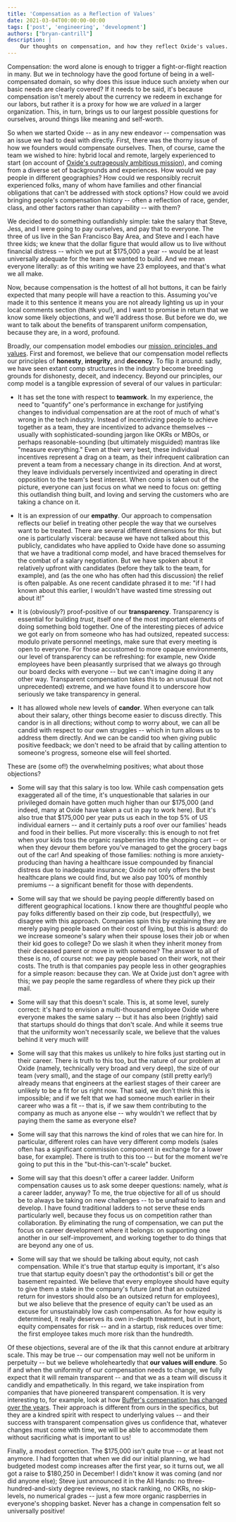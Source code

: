 ```yaml
---
title: 'Compensation as a Reflection of Values'
date: 2021-03-04T00:00:00-00:00
tags: ['post', 'engineering', 'development']
authors: ["bryan-cantrill"]
description: |
    Our thoughts on compensation, and how they reflect Oxide's values.
---
```


Compensation: the word alone is enough to trigger a fight-or-flight reaction
in many.  But we in technology have the good fortune of being in a
well-compensated domain, so why does this issue induce such anxiety when our
basic needs are clearly covered?  If it needs to be said, it's because
compensation isn't merely about the currency we redeem in exchange for our
labors, but rather it is a proxy for how we are *valued* in a larger
organization.  This, in turn, brings us to our largest possible questions for
ourselves, around things like meaning and self-worth.

So when we started Oxide -- as in any new endeavor -- compensation was an
issue we had to deal with directly.  First, there was the thorny issue of how
we founders would compensate ourselves.  Then, of course, came the team we
wished to hire: hybrid local and remote, largely experienced to start (on
account of <a href="https://www.youtube.com/watch?v=vvZA9n3e5pc">Oxide's
outrageously ambitious mission</a>), and coming from a diverse set of
backgrounds and experiences.  How would we pay people in different
geographies? How could we responsibly recruit experienced folks, many of whom
have families and other financial obligations that can't be addressed with
stock options? How could we avoid bringing people's compensation history --
often a reflection of race, gender, class, and other factors rather than
capability -- with them?

We decided to do something outlandishly simple:  take the salary that Steve,
Jess, and I were going to pay ourselves, and pay that to everyone.  The three
of us live in the San Francisco Bay Area, and Steve and I each have three
kids; we knew that the dollar figure that would allow us to live without
financial distress -- which we put at $175,000 a year -- would be at least
universally adequate for the team we wanted to build.  And we mean everyone
literally: as of this writing we have 23 employees, and that's what we all
make.

Now, because compensation is the hottest of all hot buttons, it can be fairly
expected that many people will have a reaction to this.  Assuming you've made
it to this sentence it means you are not already lighting us up in your local
comments section (thank you!), and I want to promise in return that we know
some likely objections, and we'll address those.  But before we do, we want to
talk about the benefits of transparent uniform compensation, because they are,
in a word, profound.

Broadly, our compensation model embodies our <a
href="https://oxide.computer/about/">mission, principles, and values</a>.  First
and foremost, we believe that our compensation model reflects our principles of
<b>honesty</b>, <b>integrity</b>, and <b>decency</b>.  To flip it around:
sadly, we have seen extant comp structures in the industry become breeding
grounds for dishonesty, deceit, and indecency.  Beyond our principles, our comp
model is a tangible expression of several of our values in particular:

- It has set the tone with respect to <b>teamwork</b>.  In my experience, the
  need to "quantify" one's performance in exchange for justifying changes to
  individual compensation are at the root of much of what's wrong in the tech
  industry.  Instead of incentivizing people to achieve together as a team,
  they are incentivized to advance themselves -- usually with
  sophisticated-sounding jargon like OKRs or MBOs, or perhaps
  reasonable-sounding (but ultimately misguided) mantras like "measure
  everything." Even at their very best, these individual incentives represent
  a drag on a team, as their infrequent calibration can prevent a team from a
  necessary change in its direction.  And at worst, they leave individuals
  perversely incentivized and operating in direct opposition to the team's
  best interest.  When comp is taken out of the picture, everyone can just
  focus on what we need to focus on: getting this outlandish thing built, and
  loving and serving the customers who are taking a chance on it.

- It is an expression of our <b>empathy</b>.  Our approach to compensation
  reflects our belief in treating other people the way that we ourselves want
  to be treated.  There are several different dimensions for this, but one is
  particularly visceral: because we have not talked about this publicly,
  candidates who have applied to Oxide have done so assuming that we have a
  traditional comp model, and have braced themselves for the combat of a
  salary negotiation.  But we have spoken about it relatively upfront with
  candidates (before they talk to the team, for example), and (as the one who
  has often had this discussion) the relief is often palpable.  As one recent
  candidate phrased it to me:  "if I had known about this earlier, I wouldn't
  have wasted time stressing out about it!"

- It is (obviously?) proof-positive of our <b>transparency</b>.  Transparency
  is essential for building <i>trust</i>, itself one of the most important
  elements of doing something bold together.  One of the interesting pieces of
  advice we got early on from someone who has had outsized, repeated success:
  modulo private personnel meetings, make sure that every meeting is open to
  everyone.  For those accustomed to more opaque environments, our level of
  transparency can be refreshing: for example, new Oxide employees have been
  pleasantly surprised that we always go through our board decks with
  everyone -- but we can't imagine doing it any other way.  Transparent
  compensation takes this to an unusual (but not unprecedented) extreme, and
  we have found it to underscore how seriously we take transparency in
  general.

- It has allowed whole new levels of <b>candor</b>.  When everyone can talk
  about their salary, other things become easier to discuss directly.  This
  candor is in all directions; without comp to worry about, we can all be
  candid with respect to our own struggles -- which in turn allows us to
  address them directly.  And we can be candid too when giving public positive
  feedback; we don't need to be afraid that by calling attention to someone's
  progress, someone else will feel shorted.

These are (some of!) the overwhelming positives; what about those objections?

- Some will say that this salary is too low.  While cash compensation gets
  exaggerated all of the time, it's unquestionable that salaries in our
  privileged domain have gotten much higher than our $175,000 (and indeed, many
  at Oxide have taken a cut in pay to work here).  But it's also true that
  $175,000 per year puts us each in the top 5% of US individual earners -- and
  it certainly puts a roof over our families' heads and food in their
  bellies.  Put more viscerally:  this is enough to not fret when your kids
  toss the organic raspberries into the shopping cart -- or when they
  devour them before you've managed to get the grocery bags out of the
  car!  And speaking of those families:  nothing is more anxiety-producing
  than having a healthcare issue compounded by financial distress due to
  inadequate insurance; Oxide not only offers the best healthcare plans we
  could find, but we also pay 100% of monthly premiums -- a significant 
  benefit for those with dependents.  

- Some will say that we should be paying people differently based on different
  geographical locations.  I know there are thoughtful people who pay folks
  differently based on their zip code, but (respectfully), we disagree with
  this approach.  Companies spin this by explaining they are merely paying
  people based on their cost of living, but this is absurd:  do we increase
  someone's salary when their spouse loses their job or when their kid goes to
  college?  Do we slash it when they inherit money from their deceased parent
  or move in with someone?  The answer to all of these is no, of course not:
  we pay people based on their work, not their costs.  The truth is that
  companies pay people less in other geographies for a simple reason: because
  they can.  We at Oxide just don't agree with this; we pay people the same
  regardless of where they pick up their mail.

- Some will say that this doesn't scale.  This is, at some level, surely
  correct:  it's hard to envision a multi-thousand employee Oxide where
  everyone makes the same salary -- but it has also been (rightly) said that
  startups should do things that don't scale.  And while it seems true that
  the uniformity won't necessarily scale, we believe that the values behind it
  very much will!

- Some will say that this makes us unlikely to hire folks just starting out in
  their career.  There is truth to this too, but the nature of our problem at
  Oxide (namely, technically very broad and very deep), the size of our team
  (very small), and the stage of our company (still pretty early!) already
  means that engineers at the earliest stages of their career are unlikely to
  be a fit for us right now.  That said, we don't think this is impossible;
  and if we felt that we had someone much earlier in their career who was a
  fit -- that is, if we saw them contributing to the company as much as anyone
  else -- why wouldn't we reflect that by paying them the same as everyone
  else?

- Some will say that this narrows the kind of roles that we can hire for.  In
  particular, different roles can have very different comp models (sales often
  has a significant commission component in exchange for a lower base, for
  example).  There is truth to this too -- but for the moment we're going to
  put this in the "but-this-can't-scale" bucket.

- Some will say that this doesn't offer a career ladder.  Uniform compensation
  causes us to ask some deeper questions: namely, what *is* a career ladder,
  anyway?  To me, the true objective for all of us should be to always be
  taking on new challenges -- to be unafraid to learn and develop.  I have
  found traditional ladders to not serve these ends particularly well, because
  they focus us on competition rather than collaboration.  By eliminating the
  rung of compensation, we can put the focus on career development where it
  belongs: on supporting one another in our self-improvement, and working
  together to do things that are beyond any one of us.

- Some will say that we should be talking about equity, not cash compensation.
  While it's true that startup equity is important, it's also true that
  startup equity doesn't pay the orthodontist's bill or get the basement
  repainted.  We believe that every employee should have equity to give them a
  stake in the company's future (and that an outsized return for investors
  should also be an outsized return for employees), but we also believe that
  the presence of equity can't be used as an excuse for unsustainably low cash
  compensation.  As for how equity is determined, it really deserves its own
  in-depth treatment, but in short, equity compensates for risk -- and in a
  startup, risk reduces over time: the first employee takes much more risk
  than the hundredth.

Of these objections, several are of the ilk that this cannot endure at
arbitrary scale.  This may be true -- our compensation may well not be uniform
in perpetuity -- but we believe wholeheartedly that <b>our values will
endure</b>.  So if and when the uniformity of our compensation needs to
change, we fully expect that it will remain transparent -- and that we as a
team will discuss it candidly and empathetically.  In this regard, we take
inspiration from companies that have pioneered transparent compensation.  It
is very interesting to, for example, look at how <a
href="https://buffer.com/resources/salary-formula-changes-2019/">Buffer's
compensation has changed over the years</a>.  Their approach is different from
ours in the specifics, but they are a kindred spirit with respect to
underlying values -- and their success with transparent compensation gives us
confidence that, whatever changes must come with time, we will be able to
accommodate them without sacrificing what is important to us!

Finally, a modest correction.  The $175,000 isn't *quite* true -- or at least
not anymore.  I had forgotten that when we did our initial planning, we had
budgeted modest comp increases after the first year, so it turns out, we all
got a raise to $180,250 in December!  I didn't know it was coming (and nor did
anyone else); Steve just announced it in the All Hands: no three-hundred-and-sixty
degree reviews, no stack ranking, no OKRs, no skip-levels, no numerical grades --
just a few more organic raspberries in everyone's shopping basket.  Never has
a change in compensation felt so universally positive!


